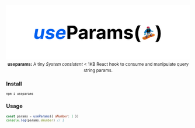 <p align="center">
	<img src="https://raw.githubusercontent.com/D3Portillo/useparams/master/assets/header.png">
	<small>
	<b>useparams:</b> A tiny <em>System consistent</em> < 1KB React hook to consume and manipulate query string params.
<small>
</p>




## Install

```sh
npm i useparams

```


## Usage

```js
const params = useParams({ aNumber: 1 })
console.log(params.aNumber) // 1

```